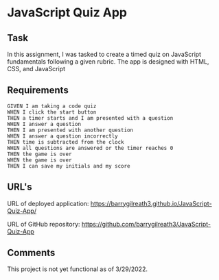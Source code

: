 # JavaScript Quiz App

## Task

In this assignment, I was tasked to create a timed quiz on JavaScript fundamentals following a given rubric.  The app is designed with HTML, CSS, and JavaScript

## Requirements

```
GIVEN I am taking a code quiz
WHEN I click the start button
THEN a timer starts and I am presented with a question
WHEN I answer a question
THEN I am presented with another question
WHEN I answer a question incorrectly
THEN time is subtracted from the clock
WHEN all questions are answered or the timer reaches 0
THEN the game is over
WHEN the game is over
THEN I can save my initials and my score
```
## URL's

URL of deployed application:
https://barrygilreath3.github.io/JavaScript-Quiz-App/

URL of GitHub repository:
https://github.com/barrygilreath3/JavaScript-Quiz-App

## Comments
This project is not yet functional as of 3/29/2022.